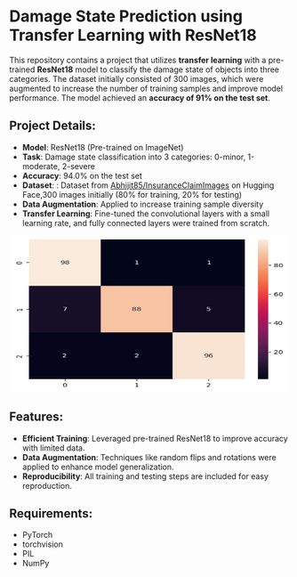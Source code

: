 # Damage State Prediction using Transfer Learning with ResNet18

This repository contains a project that utilizes **transfer learning** with a pre-trained **ResNet18** model to classify the damage state of objects into three categories. The dataset initially consisted of 300 images, which were augmented to increase the number of training samples and improve model performance. The model achieved an **accuracy of 91% on the test set**.

## Project Details:
- **Model**: ResNet18 (Pre-trained on ImageNet)
- **Task**: Damage state classification into 3 categories: 0-minor, 1-moderate, 2-severe
- **Accuracy**: 94.0% on the test set
- **Dataset**: : Dataset from [Abhijit85/InsuranceClaimImages](https://huggingface.co/datasets/Abhijit85/InsuranceClaimImages) on Hugging Face,300 images initially (80% for training, 20% for testing)
- **Data Augmentation**: Applied to increase training sample diversity
- **Transfer Learning**: Fine-tuned the convolutional layers with a small learning rate, and fully connected layers were trained from scratch.

<p align="center">
	<img src="https://raw.githubusercontent.com/danalejosolerma/fine-tuning/main/images/confusion.png" width="500" height="281" />
</p>

## Features:
- **Efficient Training**: Leveraged pre-trained ResNet18 to improve accuracy with limited data.
- **Data Augmentation**: Techniques like random flips and rotations were applied to enhance model generalization.
- **Reproducibility**: All training and testing steps are included for easy reproduction.

## Requirements:
- PyTorch
- torchvision
- PIL
- NumPy
